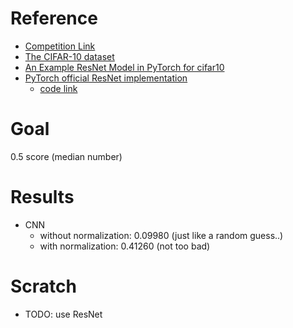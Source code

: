 # Reference
- [Competition Link](https://www.kaggle.com/competitions/cifar-10/overview)
- [The CIFAR-10 dataset](https://www.cs.toronto.edu/~kriz/cifar.html)
- [An Example ResNet Model in PyTorch for cifar10](https://www.kaggle.com/code/toygarr/resnet-implementation-for-image-classification)
- [PyTorch official ResNet implementation](https://pytorch.org/hub/pytorch_vision_resnet/)
  - [code link](https://github.com/pytorch/vision/blob/main/torchvision/models/resnet.py)

# Goal
0.5 score (median number)

# Results
- CNN
  - without normalization: 0.09980 (just like a random guess..)
  - with normalization: 0.41260 (not too bad)

# Scratch
- TODO: use ResNet
